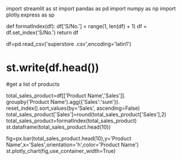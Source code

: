 import streamlit as st
import pandas as pd
import numpy as np
import plotly.express as sp

def formatIndex(df):
    df['S/No.'] = range(1, len(df) + 1)
    df = df.set_index('S/No.')
    return df

df=pd.read_csv('superstore .csv',encoding='latin1')
# st.write(df.head())
#get a list of products

total_sales_product=df[['Product Name','Sales']]. \
    groupby('Product Name').agg({'Sales':'sum'}). \
        reset_index().sort_values(by='Sales', ascending=False)
total_sales_product['Sales']=round(total_sales_product['Sales'],2)
total_sales_product=formatIndex(total_sales_product)
st.dataframe(total_sales_product.head(10))

fig=px.bar(total_sales_product.head(10),y='Product Name',x='Sales',orientation='h',color='Product Name')
st.plotly_chart(fig,use_container_width=True)
